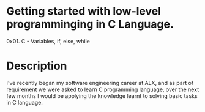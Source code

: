 # Getting started with low-level programminging in C Language.
0x01. C - Variables, if, else, while

# Description
I've recently began my software engineering career at ALX, and as part of requirement we were asked to learn C programming language, over the next few months I would be applying the knowledge learnt to solving basic tasks in C language.
